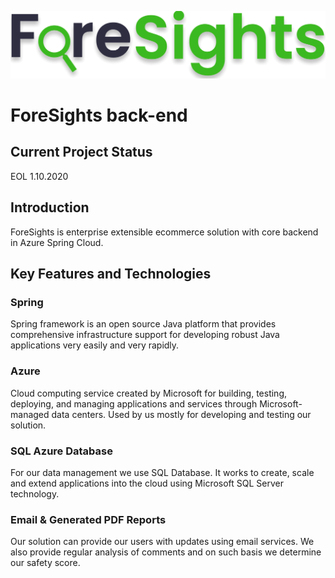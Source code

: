 
![ALTTEXT](images/logo.png)

# ForeSights back-end
## Current Project Status
EOL 1.10.2020

## Introduction 

ForeSights is enterprise extensible ecommerce solution with core backend in Azure Spring Cloud. 

## Key Features and Technologies  

### Spring 
Spring framework is an open source Java platform that 
provides comprehensive infrastructure support for developing robust 
Java applications very easily and very rapidly.

### Azure 
Cloud computing service created by Microsoft for building, testing, deploying, 
and managing applications and services through Microsoft-managed data centers. 
Used by us mostly for developing and testing our solution.

### SQL Azure Database
For our data management we use SQL Database. It  works to create, 
scale and extend applications into the cloud using Microsoft SQL Server technology. 

### Email & Generated PDF Reports
Our solution can provide our users with updates using email services.
We also provide regular analysis of comments and on such basis we determine our safety score.


